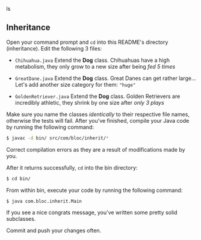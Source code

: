 ls
## Inheritance

Open your command prompt and `cd` into this README's directory (inheritance). Edit the following 3 files:

* `Chihuahua.java`
Extend the **Dog** class. Chihuahuas have a high metabolism, they only grow to a new size after being _fed 5 times_

* `GreatDane.java`
Extend the **Dog** class. Great Danes can get rather large… Let's add another size category for them: `"huge"`

* `GoldenRetriever.java`
Extend the **Dog** class. Golden Retrievers are incredibly athletic, they shrink by one size after _only 3 plays_

Make sure you name the classes _identically_ to their respective file names, otherwise the tests will fail. After you've finished, compile your Java code by running the following command:

``` bash
$ javac -d bin/ src/com/bloc/inherit/*
```

Correct compilation errors as they are a result of modifications made by you.

After it returns successfully, `cd` into the bin directory:

``` bash
$ cd bin/
```

From within bin, execute your code by running the following command:

``` bash
$ java com.bloc.inherit.Main
```

If you see a nice congrats message, you've written some pretty solid subclasses.

Commit and push your changes often.
